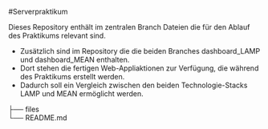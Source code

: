 #Serverpraktikum

Dieses Repository enthält im zentralen Branch Dateien die für den Ablauf des Praktikums relevant sind.

* Zusätzlich sind im Repository die die beiden Branches dashboard_LAMP und dashboard_MEAN enthalten.
* Dort stehen die fertigen Web-Appliaktionen zur Verfügung, die während des Praktikums erstellt werden.
* Dadurch soll ein Vergleich zwischen den beiden Technologie-Stacks LAMP und MEAN ermöglicht werden.


├── files          			
└── README.md